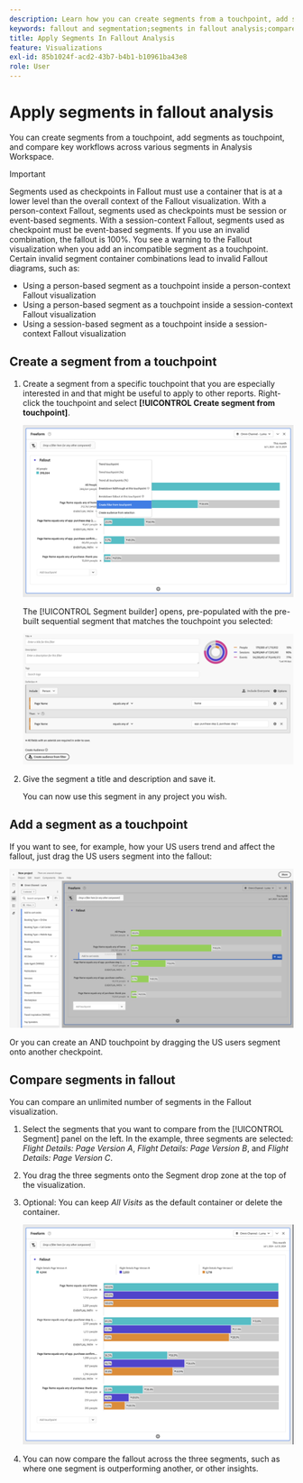 ```yaml
---
description: Learn how you can create segments from a touchpoint, add segments as touchpoint, and compare key workflows across various segments in a fallout analysis in Analysis Workspace.
keywords: fallout and segmentation;segments in fallout analysis;compare segments in fallout
title: Apply Segments In Fallout Analysis
feature: Visualizations
exl-id: 85b1024f-acd2-43b7-b4b1-b10961ba43e8
role: User
---
```

# Apply segments in fallout analysis

You can create segments from a touchpoint, add segments as touchpoint, and compare key workflows across various segments in Analysis Workspace.

>[!IMPORTANT]
>
>Segments used as checkpoints in Fallout must use a container that is at a lower level than the overall context of the Fallout visualization. With a person-context Fallout, segments used as checkpoints must be session or event-based segments. With a session-context Fallout, segments used as checkpoint must be event-based segments. If you use an invalid combination, the fallout is 100%. You see a warning to the Fallout visualization when you add an incompatible segment as a touchpoint. Certain invalid segment container combinations lead to invalid Fallout diagrams, such as:
>
>* Using a person-based segment as a touchpoint inside a person-context Fallout visualization
>* Using a person-based segment as a touchpoint inside a session-context Fallout visualization
>* Using a session-based segment as a touchpoint inside a session-context Fallout visualization

## Create a segment from a touchpoint

1. Create a segment from a specific touchpoint that you are especially interested in and that might be useful to apply to other reports. Right-click the touchpoint and select **[!UICONTROL Create segment from touchpoint]**.

   ![The Touchpoint drop-down menu with Create segment from touchpoint highlighted.](assets/fallout-createfilter.png)

   The [!UICONTROL Segment builder] opens, pre-populated with the pre-built sequential segment that matches the touchpoint you selected:

   ![The Segment Builder displays the pre-populated and pre-built sequential segment.](assets/fallout-definefilter.png)

1. Give the segment a title and description and save it.

   You can now use this segment in any project you wish.

## Add a segment as a touchpoint

If you want to see, for example, how your US users trend and affect the fallout, just drag the US users segment into the fallout:

![The US Users segment selected and  highlighted to drag into the fallout.](assets/fallout-addfilter.png)

Or you can create an AND touchpoint by dragging the US users segment onto another checkpoint.

## Compare segments in fallout

You can compare an unlimited number of segments in the Fallout visualization.

1. Select the segments that you want to compare from the [!UICONTROL Segment] panel on the left. In the example, three segments are selected: *Flight Details: Page Version A*, *Flight Details: Page Version B*, and *Flight Details: Page Version C*.
1. You drag the three segments onto the Segment drop zone at the top of the visualization.


1. Optional: You can keep *All Visits* as the default container or delete the container.

   ![The Fallout showing All Visits along with the two segments dragged in the previous step.](assets/fallout-multiplefilters.png)

1. You can now compare the fallout across the three segments, such as where one segment is outperforming another, or other insights.
